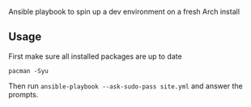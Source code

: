 Ansible playbook to spin up a dev environment on a fresh Arch install

## Usage

First make sure all installed packages are up to date

`pacman -Syu`

Then run `ansible-playbook --ask-sudo-pass site.yml` and answer the prompts.
